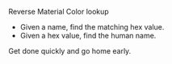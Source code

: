 Reverse Material Color lookup

* Given a name, find the matching hex value.  
* Given a hex value, find the human name. 

Get done quickly and go home early. 

